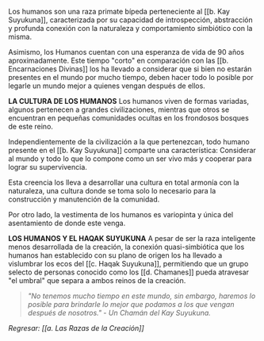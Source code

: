 Los humanos son una raza primate bípeda perteneciente al [[b. Kay Suyukuna]], caracterizada por su capacidad de introspección, abstracción y profunda conexión con la naturaleza y comportamiento simbiótico con la misma.

Asimismo, los Humanos cuentan con una esperanza de vida de 90 años aproximadamente. Este tiempo "corto" en comparación con las [[b. Encarnaciones Divinas]] los ha llevado a considerar que si bien no estarán presentes en el mundo por mucho tiempo, deben hacer todo lo posible por legarle un mundo mejor a quienes vengan después de ellos.

**LA CULTURA DE LOS HUMANOS**
Los humanos viven de formas variadas, algunos pertenecen a grandes civilizaciones, mientras que otros se encuentran en pequeñas comunidades ocultas en los frondosos bosques de este reino.

Independientemente de la civilización a la que pertenezcan, todo humano presente en el [[b. Kay Suyukuna]] comparte una característica: Considerar al mundo y todo lo que lo compone como un ser vivo más y cooperar para lograr su supervivencia.

Esta creencia los lleva a desarrollar una cultura en total armonía con la naturaleza, una cultura donde se toma solo lo necesario para la construcción y manutención de la comunidad.

Por otro lado, la vestimenta de los humanos es variopinta y única del asentamiento de donde este venga.

**LOS HUMANOS Y EL HAQAK SUYUKUNA**
A pesar de ser la raza inteligente menos desarrollada de la creación, la conexión quasi-simbiótica que los humanos han establecido con su plano de origen los ha llevado a vislumbrar los ecos del  [[c. Haqak Suyukuna]], permitiendo que un grupo selecto de personas conocido como los [[d. Chamanes]] pueda atravesar "el umbral" que separa a ambos reinos de la creación.

> _"No tenemos mucho tiempo en este mundo, sin embargo, haremos lo posible para brindarle lo mejor que podamos a los que vengan después de nosotros." - Un Chamán del Kay Suyukuna._

_Regresar: [[a. Las Razas de la Creación]]_